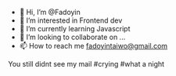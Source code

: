 - 👋 Hi, I’m @Fadoyin
- 👀 I’m interested in Frontend dev
- 🌱 I’m currently learning Javascript
- 💞️ I’m looking to collaborate on ...
- 📫 How to reach me fadoyintaiwo@gmail.com

<!---
Fadoyin/Fadoyin is a ✨ special ✨ repository because its `README.md` (this file) appears on your GitHub profile.
You can click the Preview link to take a look at your changes.
--->

You still didnt see my mail #crying #what a night 
